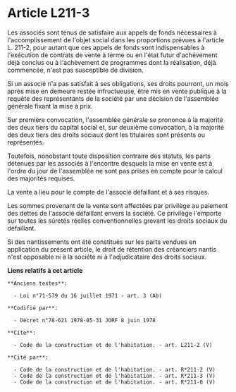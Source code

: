 # Article L211-3

Les associés sont tenus de satisfaire aux appels de fonds nécessaires à l'accomplissement de l'objet social dans les
proportions prévues à l'article L. 211-2, pour autant que ces appels de fonds sont indispensables à l'exécution de contrats
de vente à terme ou en l'état futur d'achèvement déjà conclus ou à l'achèvement de programmes dont la réalisation, déjà
commencée, n'est pas susceptible de division. 

Si un associé n'a pas satisfait à ses obligations, ses droits pourront, un mois après mise en demeure restée infructueuse,
être mis en vente publique à la requête des représentants de la société par une décision de l'assemblée générale fixant la
mise à prix. 

Sur première convocation, l'assemblée générale se prononce à la majorité des deux tiers du capital social et, sur deuxième
convocation, à la majorité des deux tiers des droits sociaux dont les titulaires sont présents ou représentés. 

Toutefois, nonobstant toute disposition contraire des statuts, les parts détenues par les associés à l'encontre desquels la
mise en vente est à l'ordre du jour de l'assemblée ne sont pas prises en compte pour le calcul des majorités requises. 

La vente a lieu pour le compte de l'associé défaillant et à ses risques. 

Les sommes provenant de la vente sont affectées par privilège au paiement des dettes de l'associé défaillant envers la
société. Ce privilège l'emporte sur toutes les sûretés réelles conventionnelles grevant les droits sociaux du défaillant. 

Si des nantissements ont été constitués sur les parts vendues en application du présent article, le droit de rétention des
créanciers nantis n'est opposable ni à la société ni à l'adjudicataire des droits sociaux.

**Liens relatifs à cet article**

	**Anciens textes**:

	  - Loi n°71-579 du 16 juillet 1971 - art. 3 (Ab)

	**Codifié par**:

	  - Décret n°78-621 1978-05-31 JORF 8 juin 1978

	**Cite**:

	  - Code de la construction et de l'habitation. - art. L211-2 (V)

	**Cité par**:

	  - Code de la construction et de l'habitation. - art. R*211-2 (V)
	  - Code de la construction et de l'habitation. - art. R*211-3 (V)
	  - Code de la construction et de l'habitation. - art. R*211-6 (V)

